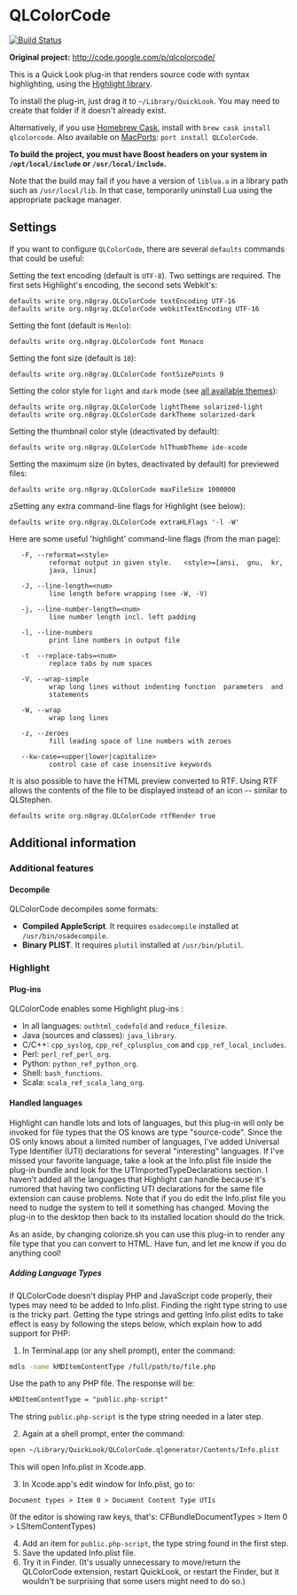 # QLColorCode

[![Build Status](https://travis-ci.org/anthonygelibert/QLColorCode.svg?branch=master)](https://travis-ci.org/anthonygelibert/QLColorCode)

**Original project:** <http://code.google.com/p/qlcolorcode/>

This is a Quick Look plug-in that renders source code with syntax highlighting, using the
[Highlight library](http://www.andre-simon.de).

To install the plug-in, just drag it to `~/Library/QuickLook`. You may need to create that folder if it doesn't already
exist.

Alternatively, if you use [Homebrew Cask](https://github.com/caskroom/homebrew-cask), install with
`brew cask install qlcolorcode`. Also available on [MacPorts](https://www.macports.org): `port install QLColorCode`.

**To build the project, you must have Boost headers on your system in `/opt/local/include` or `/usr/local/include`.**

Note that the build may fail if you have a version of `liblua.a` in a library
path such as `/usr/local/lib`. In that case, temporarily uninstall Lua using
the appropriate package manager.

## Settings

If you want to configure `QLColorCode`, there are several `defaults` commands that could be useful:

Setting the text encoding (default is `UTF-8`). Two settings are required. The first sets Highlight's encoding, the
second sets Webkit's:

    defaults write org.n8gray.QLColorCode textEncoding UTF-16
    defaults write org.n8gray.QLColorCode webkitTextEncoding UTF-16

Setting the font (default is `Menlo`):

    defaults write org.n8gray.QLColorCode font Monaco

Setting the font size (default is `10`):

    defaults write org.n8gray.QLColorCode fontSizePoints 9

Setting the color style for `light` and `dark` mode (see
[all available themes](http://www.andre-simon.de/doku/highlight/theme-samples.php)):

    defaults write org.n8gray.QLColorCode lightTheme solarized-light
    defaults write org.n8gray.QLColorCode darkTheme solarized-dark

Setting the thumbnail color style (deactivated by default):

    defaults write org.n8gray.QLColorCode hlThumbTheme ide-xcode

Setting the maximum size (in bytes, deactivated by default) for previewed files:

    defaults write org.n8gray.QLColorCode maxFileSize 1000000

zSetting any extra command-line flags for Highlight (see below):

    defaults write org.n8gray.QLColorCode extraHLFlags '-l -W'

Here are some useful 'highlight' command-line flags (from the man page):

       -F, --reformat=<style>
              reformat output in given style.   <style>=[ansi,  gnu,  kr,
              java, linux]

       -J, --line-length=<num>
              line length before wrapping (see -W, -V)

       -j, --line-number-length=<num>
              line number length incl. left padding

       -l, --line-numbers
              print line numbers in output file

       -t  --replace-tabs=<num>
              replace tabs by num spaces

       -V, --wrap-simple
              wrap long lines without indenting function  parameters  and
              statements

       -W, --wrap
              wrap long lines

       -z, --zeroes
              fill leading space of line numbers with zeroes

       --kw-case=<upper|lower|capitalize>
              control case of case insensitive keywords

It is also possible to have the HTML preview converted to RTF. Using RTF allows the contents of the file to be displayed
instead of an icon -- similar to QLStephen.

    defaults write org.n8gray.QLColorCode rtfRender true

## Additional information

### Additional features

#### Decompile

QLColorCode decompiles some formats:

- **Compiled AppleScript**. It requires `osadecompile` installed at `/usr/bin/osadecompile`.
- **Binary PLIST**. It requires `plutil` installed at `/usr/bin/plutil`.

### Highlight

#### Plug-ins

QLColorCode enables some Highlight plug-ins :

- In all languages: `outhtml_codefold` and `reduce_filesize`.
- Java (sources and classes): `java_library`.
- C/C++: `cpp_syslog`, `cpp_ref_cplusplus_com` and `cpp_ref_local_includes`.
- Perl: `perl_ref_perl_org`.
- Python: `python_ref_python_org`.
- Shell: `bash_functions`.
- Scala: `scala_ref_scala_lang_org`.

#### Handled languages

Highlight can handle lots and lots of languages, but this plug-in will only be invoked for file types that the OS knows
are type "source-code". Since the OS only knows about a limited number of languages, I've added Universal Type
Identifier (UTI) declarations for several "interesting" languages. If I've missed your favorite language, take a look at
the Info.plist file inside the plug-in bundle and look for the UTImportedTypeDeclarations section. I haven't added all
the languages that Highlight can handle because it's rumored that having two conflicting UTI declarations for the same
file extension can cause problems. Note that if you do edit the Info.plist file you need to nudge the system to tell it
something has changed. Moving the plug-in to the desktop then back to its installed location should do the trick.

As an aside, by changing colorize.sh you can use this plug-in to render any file type that you can convert to HTML. Have
fun, and let me know if you do anything cool!

##### Adding Language Types

If QLColorCode doesn't display PHP and JavaScript code properly, their types may need to be added to Info.plist. Finding
the right type string to use is the tricky part. Getting the type strings and getting Info.plist edits to take effect is
easy by following the steps below, which explain how to add support for PHP:

1. In Terminal.app (or any shell prompt), enter the command:

```bash
mdls -name kMDItemContentType /full/path/to/file.php
```

Use the path to any PHP file. The response will be:

```txt
kMDItemContentType = "public.php-script"
```

The string `public.php-script` is the type string needed in a later step.

2. Again at a shell prompt, enter the command:

```bash
open ~/Library/QuickLook/QLColorCode.qlgenerator/Contents/Info.plist
```

This will open Info.plist in Xcode.app.

3. In Xcode.app's edit window for Info.plist, go to:

`Document types > Item 0 > Document Content Type UTIs`

(If the editor is showing raw keys, that's: CFBundleDocumentTypes > Item 0 > LSItemContentTypes)

4. Add an item for `public.php-script`, the type string found in the first step.
5. Save the updated Info.plist file.
6. Try it in Finder. (It's usually unnecessary to move/return the QLColorCode extension, restart QuickLook, or restart
   the Finder, but it wouldn't be surprising that some users might need to do so.)
